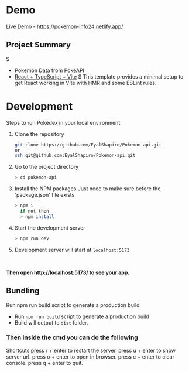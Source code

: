 # Demo

Live Demo - <https://pokemon-info24.netlify.app/>

## Project Summary

$
- Pokemon Data from [PokéAPI](https://pokeapi.co/)
- [React + TypeScript + Vite](https://vitejs.dev/)
$
This template provides a minimal setup to get React working in Vite with HMR and some ESLint rules.

# Development

Steps to run Pokédex in your local environment.

1. Clone the repository

   ```sh
   git clone https://github.com/EyalShapiro/Pokemon-api.git
   or 
   ssh git@github.com:EyalShapiro/Pokemon-api.git
   ```

2. Go to the project directory

   ```sh
   > cd pokemon-api
   ```

3. Install the NPM packages
Just need to make sure before the 'package.json' file exists

   ```sh
   > npm i
     if not then
     > npm install
   ```

4. Start the development server

   ```sh
   > npm run dev
   ```

5. Development server will start at `localhost:5173`

<br/>

**Then open <http://localhost:5173/> to see your app.**

## Bundling

Run npm run build script to generate a production build

- Run `npm run build` script to generate a production build
- Build will output to `dist` folder.

### Then inside the cmd you can do the following

  Shortcuts
  press r + enter to restart the server.
  press u + enter to show server url.
  press o + enter to open in browser.
  press c + enter to clear console.
  press q + enter to quit.
  
